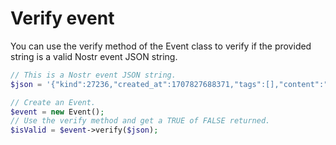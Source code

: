 # Verify event

You can use the verify method of the Event class to verify if the provided string is a valid Nostr event JSON string. 

```php
// This is a Nostr event JSON string.
$json = '{"kind":27236,"created_at":1707827688371,"tags":[],"content":"","pubkey":"07adfda9c5adc80881bb2a5220f6e3181e0c043b90fa115c4f183464022968e6","id":"7eaf0e97515c7ea8846fa2b1e28a480bec506a3f911a1ec998662201f986b0bf","sig":"22a99a1e60266c89720bf0af46ec60132eff17782aa7f582c6f990c25ef54bcefb79fdd8a95ca8bbdab9e96a0d1fd85b77a6c37e192bf74b77dd013a1d539028"}';

// Create an Event.
$event = new Event();
// Use the verify method and get a TRUE of FALSE returned.
$isValid = $event->verify($json);
```